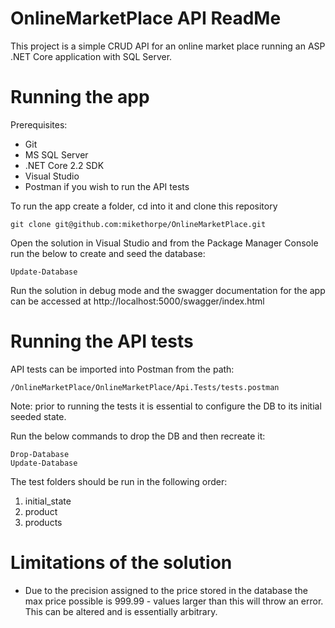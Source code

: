 
# OnlineMarketPlace API ReadMe
This project is a simple CRUD API for an online market place running an ASP .NET Core application with SQL Server.

# Running the app
Prerequisites:
* Git
* MS SQL Server
* .NET Core 2.2 SDK
* Visual Studio
* Postman if you wish to run the API tests

To run the app create a folder, cd into it and clone this repository
```
git clone git@github.com:mikethorpe/OnlineMarketPlace.git
```

Open the solution in Visual Studio and from the Package Manager Console run the below to create and seed the database:
```
Update-Database
```
Run the solution in debug mode and the swagger documentation for the app can be accessed at http://localhost:5000/swagger/index.html

# Running the API tests

API tests can be imported into Postman from the path:
```
/OnlineMarketPlace/OnlineMarketPlace/Api.Tests/tests.postman
```

Note: prior to running the tests it is essential to configure the DB to its initial seeded state.

Run the below commands to drop the DB and then recreate it:
```
Drop-Database
Update-Database
```

The test folders should be run in the following order:
1. initial_state
2. product
3. products

# Limitations of the solution
* Due to the precision assigned to the price stored in the database the max price possible is 999.99 - values larger than this will throw an error. This can be altered and is essentially arbitrary.
